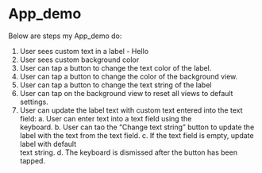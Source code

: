 # App_demo
Below are steps my App_demo do:

1. User sees custom text in a label - Hello 
2. User sees custom background color
3. User can tap a button to change the text color of the label.
4. User can tap a button to change the color of the background view.
5. User can tap a button to change the text string of the label
6. User can tap on the background view to reset all views to default settings.
7. User can update the label text with custom text entered into the text field: 
           a. User can enter text into a text field using the  
                keyboard.
           b. User can tao the “Change text string” button to 
                update the label with the text from the text field.
           c. If the text field is empty, update label with default  
               text string.
           d. The keyboard is dismissed after the button has been 
               tapped.
